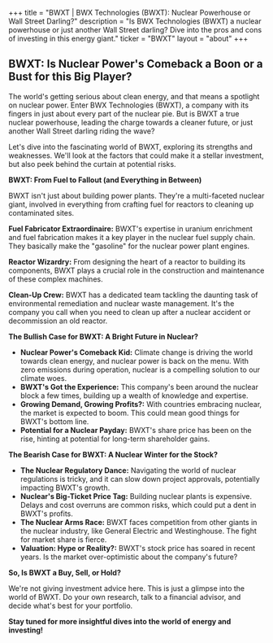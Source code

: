+++
title = "BWXT |  BWX Technologies (BWXT): Nuclear Powerhouse or Wall Street Darling?"
description = "Is BWX Technologies (BWXT) a nuclear powerhouse or just another Wall Street darling? Dive into the pros and cons of investing in this energy giant."
ticker = "BWXT"
layout = "about"
+++

        


## BWXT: Is Nuclear Power's Comeback a Boon or a Bust for this Big Player?

The world's getting serious about clean energy, and that means a spotlight on nuclear power. Enter BWX Technologies (BWXT), a company with its fingers in just about every part of the nuclear pie. But is BWXT a true nuclear powerhouse, leading the charge towards a cleaner future, or just another Wall Street darling riding the wave? 

Let's dive into the fascinating world of BWXT, exploring its strengths and weaknesses. We'll look at the factors that could make it a stellar investment, but also peek behind the curtain at potential risks. 

**BWXT: From Fuel to Fallout (and Everything in Between)**

BWXT isn't just about building power plants. They're a multi-faceted nuclear giant, involved in everything from crafting fuel for reactors to cleaning up contaminated sites. 

**Fuel Fabricator Extraordinaire:**  BWXT's expertise in uranium enrichment and fuel fabrication makes it a key player in the nuclear fuel supply chain.  They basically make the "gasoline" for the nuclear power plant engines.

**Reactor Wizardry:**  From designing the heart of a reactor to building its components, BWXT plays a crucial role in the construction and maintenance of these complex machines.

**Clean-Up Crew:**  BWXT has a dedicated team tackling the daunting task of environmental remediation and nuclear waste management. It's the company you call when you need to clean up after a nuclear accident or decommission an old reactor.

**The Bullish Case for BWXT: A Bright Future in Nuclear?**

* **Nuclear Power's Comeback Kid:**  Climate change is driving the world towards clean energy, and nuclear power is back on the menu. With zero emissions during operation, nuclear is a compelling solution to our climate woes. 
* **BWXT's Got the Experience:**  This company's been around the nuclear block a few times, building up a wealth of knowledge and expertise. 
* **Growing Demand, Growing Profits?:**  With countries embracing nuclear, the market is expected to boom. This could mean good things for BWXT's bottom line.
* **Potential for a Nuclear Payday:**  BWXT's share price has been on the rise, hinting at potential for long-term shareholder gains.

**The Bearish Case for BWXT:  A Nuclear Winter for the Stock?**

* **The Nuclear Regulatory Dance:**  Navigating the world of nuclear regulations is tricky, and it can slow down project approvals, potentially impacting BWXT's growth.
* **Nuclear's Big-Ticket Price Tag:**  Building nuclear plants is expensive. Delays and cost overruns are common risks, which could put a dent in BWXT's profits.
* **The Nuclear Arms Race:**  BWXT faces competition from other giants in the nuclear industry, like General Electric and Westinghouse.  The fight for market share is fierce.
* **Valuation: Hype or Reality?:**  BWXT's stock price has soared in recent years.  Is the market over-optimistic about the company's future?

**So, Is BWXT a Buy, Sell, or Hold?**

We're not giving investment advice here. This is just a glimpse into the world of BWXT. Do your own research, talk to a financial advisor, and decide what's best for your portfolio. 

**Stay tuned for more insightful dives into the world of energy and investing!** 

        
